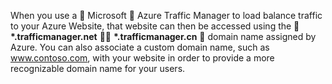 When you use a  Microsoft  Azure Traffic Manager to load balance traffic to your Azure Website, that website can then be accessed using the  **\*.trafficmanager.net**  **\*.trafficmanager.cn**  domain name assigned by Azure. You can also associate a custom domain name, such as www.contoso.com, with your website in order to provide a more recognizable domain name for your users.